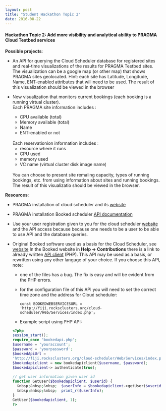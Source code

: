 ```yaml
---
layout: post
title: "Student Hackathon Topic 2"
date: 2016-08-22
---
```


<div class="border">
  <h4>Hackathon Topic 2: Add more visibility and analytical ability to PRAGMA
  Cloud Testbed services </h4>
</div>

**Possible projects**: 

* An API for querying the Cloud Scheduler database for registered sites and 
  real-time visualizations of the results for PRAGMA Testbed sites. The
  visualization can be a google map (or other map) that shows PRAGMA sites
  geolocated.  Hint: each site has Latitude, Longitude, Name, ENT-enabled attributes
  that will need to be used. The result of this visualization should be viewed
  in the browser

* New visualization that monitors current bookings (each booking is a running virtual cluster).
  <br>Each PRAGMA site information includes :

  * CPU available (total)
  * Memory available (total)
  * Name 
  * ENT-enabled or not

  <br>
  Each reservationion information includes :

  * resource where it runs
  * CPU used
  * memory used
  * VC name (virtual cluster disk image name)

  <br>
  You can choose to present site remaiing capacity, types of running bookings,
  etc. from using information about sites and running bookings. 
  The result of this visualizatio should be viewed in the browser.

**Resources**:

* PRAGMA installation of cloud scheduler and its [website][3] 
* PRAGMA installation Booked scheduler [API documentation][4]
* Use your user registration given to you for the cloud scheduler [website][3]
  and the API  access because because one needs to be a user
  to be able to use API and the database queries. 
* Original Booked software used as a basis for the Cloud Scheduler, see [website][1]
  In the Booked website in **Help -> Contributions** there is a link to already
  written [API client][2] (PHP). This API may be used as a basis, or rewritten 
  using any other languge of your choice. If you choose this API, note:

  * one of the files has a bug. The fix is easy and will be evident from the PHP errors. 
  * for the configuration file of this API you will need to set the correct time zone and the
    address for Cloud scheduler:<br>

        const BOOKEDWEBSERVICESURL = 'http://fiji.rocksclusters.org/cloud-scheduler/Web/Services/index.php';

  * Example script using  PHP API:<br>

  ```php
  <?php
  session_start();
  require_once 'bookedapi.php';
  $username = 'youraccount';
  $password = 'yourpassword';
  $bookedApiUrl =
  'http://fiji.rocksclusters.org/cloud-scheduler/Web/Services/index.php';
  $bookedapiclient = new bookedapiclient($username, $password);
  $bookedapiclient-> authenticate(true);
    
  // get user information given user id 
  function GetUser($bookedapiclient, $userid) {
    &nbsp;&nbsp;&nbsp;  $userInfo = $bookedapiclient->getUser($userid);
    &nbsp;&nbsp;&nbsp;  print_r($userInfo);
  }
  GetUser($bookedapiclient, 1);
  ?>
  ``` 

[1]: http://www.bookedscheduler.com 
[2]: https://github.com/TrueSerenity/booked-php-api-client 
[3]: http://fiji.rocksclusters.org/cloud-scheduler   
[4]: http://fiji.rocksclusters.org/cloud-scheduler/Web/Services
